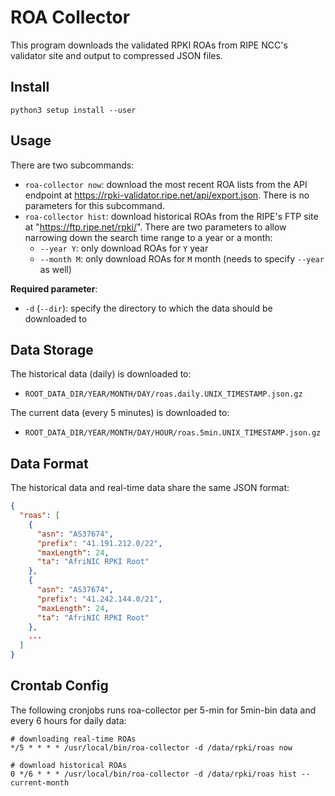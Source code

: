 # ROA Collector

This program downloads the validated RPKI ROAs from RIPE NCC's validator site and output to compressed JSON files.

## Install

```shell
python3 setup install --user
```

## Usage

There are two subcommands:
- `roa-collector now`: download the most recent ROA lists from the API endpoint at https://rpki-validator.ripe.net/api/export.json. There is no parameters for this subcommand.
- `roa-collector hist`: download historical ROAs from the RIPE's FTP site at "https://ftp.ripe.net/rpki/". There are two parameters to allow narrowing down the search time range to a year or a month:
  - `--year Y`: only download ROAs for `Y` year
  - `--month M`: only download ROAs for `M` month (needs to specify `--year` as well)

**Required parameter**:
- `-d` (`--dir`): specify the directory to which the data should be downloaded to

## Data Storage

The historical data (daily) is downloaded to: 
- `ROOT_DATA_DIR/YEAR/MONTH/DAY/roas.daily.UNIX_TIMESTAMP.json.gz`

The current data (every 5 minutes) is downloaded to: 
- `ROOT_DATA_DIR/YEAR/MONTH/DAY/HOUR/roas.5min.UNIX_TIMESTAMP.json.gz`

## Data Format

The historical data and real-time data share the same JSON format:
```json
{
  "roas": [
    {
      "asn": "AS37674",
      "prefix": "41.191.212.0/22",
      "maxLength": 24,
      "ta": "AfriNIC RPKI Root"
    },
    {
      "asn": "AS37674",
      "prefix": "41.242.144.0/21",
      "maxLength": 24,
      "ta": "AfriNIC RPKI Root"
    },
    ...
  ]
}
```

## Crontab Config

The following cronjobs runs roa-collector per 5-min for 5min-bin data and every 6 hours for daily data:
```
# downloading real-time ROAs
*/5 * * * * /usr/local/bin/roa-collector -d /data/rpki/roas now

# download historical ROAs
0 */6 * * * /usr/local/bin/roa-collector -d /data/rpki/roas hist --current-month
```

